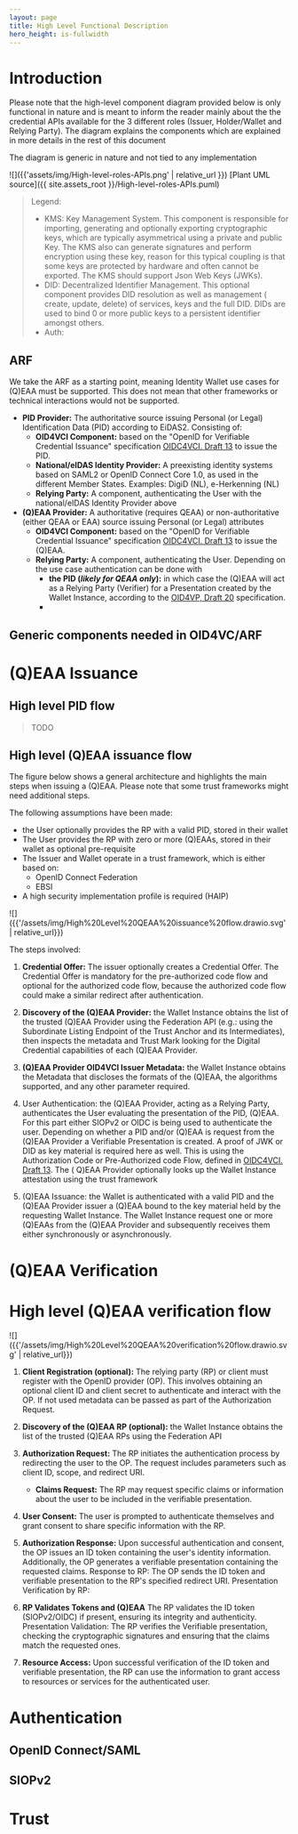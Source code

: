 ```yaml
---
layout: page
title: High Level Functional Description
hero_height: is-fullwidth
---
```


# Introduction

Please note that the high-level component diagram provided below is only functional in nature and is meant to inform the
reader mainly about the the credential APIs available for the 3 different roles (Issuer, Holder/Wallet and Relying
Party). The diagram explains the components which are explained in more details in the rest of this document

The diagram is generic in nature and not tied to any implementation

![]({{'assets/img/High-level-roles-APIs.png' | relative_url }})
[Plant UML source]({{ site.assets_root }}/High-level-roles-APIs.puml)

> Legend:
>
> - KMS: Key Management System. This component is responsible for importing, generating and optionally exporting
    cryptographic keys, which are typically asymmetrical using a private and public Key. The KMS also can generate
    signatures
    and perform encryption using these key, reason for this typical coupling is that some keys are protected by hardware
    and often cannot be exported. The KMS should support Json Web Keys (JWKs).
> - DID: Decentralized Identifier Management. This optional component provides DID resolution as well as management (
    create, update, delete) of services, keys and the full DID. DIDs are used to bind 0 or more public keys to a
    persistent identifier amongst others.
> - Auth:

## ARF

We take the ARF as a starting point, meaning Identity Wallet use cases for (Q)EAA must be supported. This does not
mean that other frameworks or technical interactions would not be supported.

- **PID Provider:** The authoritative source issuing Personal (or Legal) Identification Data (PID) according to EiDAS2.
  Consisting of:
    - **OID4VCI Component:** based on the "OpenID for Verifiable Credential Issuance"
      specification [OIDC4VCI. Draft 13](https://openid.bitbucket.io/connect/openid-4-verifiable-credential-issuance-1_0.html)
      to issue the PID.
    - **National/eIDAS Identity Provider:** A preexisting identity systems based on SAML2 or OpenID Connect Core 1.0, as
      used in the different Member States. Examples: DigiD (NL), e-Herkenning (NL)
    - **Relying Party:** A component, authenticating the User with the national/eIDAS Identity Provider above
- **(Q)EAA Provider:** A authoritative (requires QEAA) or non-authoritative (either QEAA or EAA) source issuing
  Personal (or Legal) attributes
    - **OID4VCI Component:** based on the "OpenID for Verifiable Credential Issuance"
      specification [OIDC4VCI. Draft 13](https://openid.bitbucket.io/connect/openid-4-verifiable-credential-issuance-1_0.html)
      to issue the (Q)EAA.
    - **Relying Party:** A component, authenticating the User. Depending on the use case authentication can be done with
        - **the PID (_likely for QEAA only_):** in which case the (Q)EAA will act as a Relying Party (Verifier) for a
          Presentation created by the Wallet Instance, according to
          the [OID4VP, Draft 20](https://openid.net/specs/openid-4-verifiable-presentations-1_0.html) specification.
        -

## Generic components needed in OID4VC/ARF

[//]: # (![]&#40;../assets/OID4VCI.svg&#41;)

# (Q)EAA Issuance

## High level PID flow

> TODO

## High level (Q)EAA issuance flow

The figure below shows a general architecture and highlights the main steps when issuing a (Q)EAA. Please note that some
trust frameworks might need additional steps.

The following assumptions have been made:

- the User optionally provides the RP with a valid PID, stored in their wallet
- The User provides the RP with zero or more (Q)EAAs, stored in their wallet as optional pre-requisite
- The Issuer and Wallet operate in a trust framework, which is either based on:
    - OpenID Connect Federation
    - EBSI
- A high security implementation profile is required (HAIP)

![]({{'/assets/img/High%20Level%20QEAA%20issuance%20flow.drawio.svg' | relative_url}})

The steps involved:

1. **Credential Offer:** The issuer optionally creates a Credential Offer. The Credential Offer is mandatory for the
   pre-authorized code flow and optional for the authorized code flow, because the authorized code flow could make a
   similar redirect after authentication.

2. **Discovery of the (Q)EAA Provider:** the Wallet Instance obtains the list of the trusted (Q)EAA Provider using the
   Federation API (e.g.: using the Subordinate Listing Endpoint of the Trust Anchor and its Intermediates), then
   inspects
   the metadata and Trust Mark looking for the Digital Credential capabilities of each (Q)EAA Provider.


3. **(Q)EAA Provider OID4VCI Issuer Metadata:** the Wallet Instance
   obtains the Metadata that discloses the formats of the (Q)EAA, the algorithms supported, and any other parameter
   required.

4. User Authentication: the (Q)EAA Provider, acting as a Relying Party, authenticates the User evaluating the
   presentation of the PID, (Q)EAA. For this part either SIOPv2 or OIDC is being used to authenticate the user.
   Depending on whether a PID and/or (Q)EAA is request from the (Q)EAA Provider a Verifiable Presentation is created. A
   proof of JWK or DID as key material is required here as well.
   This is using the Authorization Code or Pre-Authorized code Flow, defined
   in [OIDC4VCI. Draft 13](https://openid.bitbucket.io/connect/openid-4-verifiable-credential-issuance-1_0.html). The (
   Q)EAA Provider optionally looks up the Wallet Instance attestation using the trust
   framework

5. (Q)EAA Issuance: the Wallet is authenticated with a valid PID and the (Q)EAA Provider issuer a (Q)EAA bound to the
   key material held by the requesting Wallet Instance. The Wallet Instance request one or more (Q)EAAs from the (Q)EAA
   Provider and subsequently receives them either synchronously or asynchronously.

# (Q)EAA Verification

# High level (Q)EAA verification flow

![]({{'/assets/img/High%20Level%20QEAA%20verification%20flow.drawio.svg' | relative_url}})

1. **Client Registration (optional):** The relying party (RP) or client must register with the OpenID provider (OP).
   This involves obtaining an optional client ID and client secret to authenticate and interact with the OP. If not used
   metadata can be passed as part of the Authorization Request.
2. **Discovery of the (Q)EAA RP (optional):** the Wallet Instance obtains the list of the trusted (Q)EAA RPs using the
   Federation API

3. **Authorization Request:** The RP initiates the authentication process by redirecting the user to the OP. The request
   includes parameters such as client ID, scope, and redirect URI.
    - **Claims Request:** The RP may request specific claims or information about the user to be included in the
      verifiable
      presentation.

4. **User Consent:** The user is prompted to authenticate themselves and grant consent to share specific information
   with the
   RP.

5. **Authorization Response:** Upon successful authentication and consent, the OP issues an ID token containing the
   user's identity
   information. Additionally, the OP generates a verifiable presentation containing the requested claims.
   Response to RP: The OP sends the ID token and verifiable presentation to the RP's specified redirect URI.
   Presentation Verification by RP:

6. **RP Validates Tokens and (Q)EAA** The RP validates the ID token (SIOPv2/OIDC) if present, ensuring its integrity and
   authenticity.
   Presentation Validation: The RP verifies the Verifiable presentation, checking the cryptographic signatures and
   ensuring
   that the claims match the requested ones.

7. **Resource Access:** Upon successful verification of the ID token and verifiable presentation, the RP can use the
   information to grant access to resources or services for the authenticated user.

# Authentication

## OpenID Connect/SAML

## SIOPv2

# Trust
